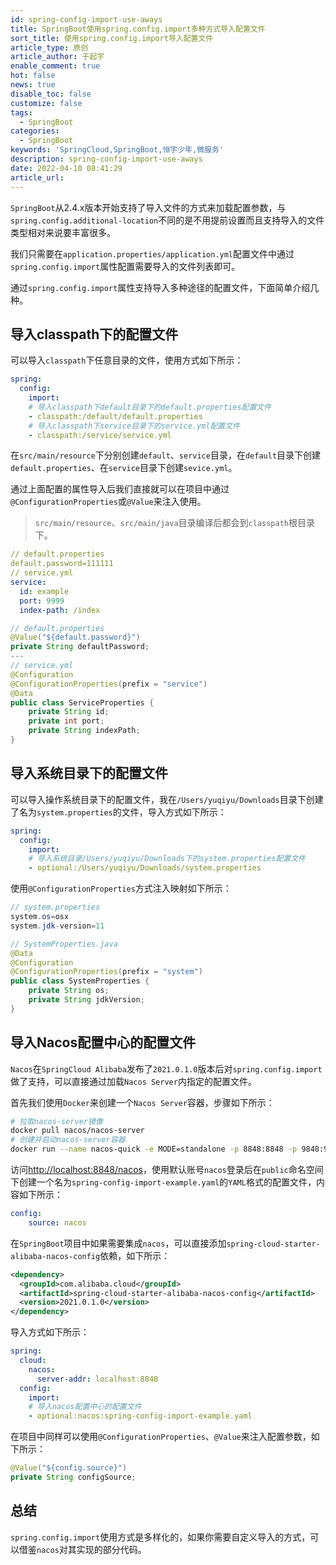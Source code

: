 ```yaml
---
id: spring-config-import-use-aways
title: SpringBoot使用spring.config.import多种方式导入配置文件
sort_title: 使用spring.config.import导入配置文件
article_type: 原创
article_author: 于起宇
enable_comment: true
hot: false
news: true
disable_toc: false
customize: false
tags:
  - SpringBoot
categories:
  - SpringBoot
keywords: 'SpringCloud,SpringBoot,恒宇少年,微服务'
description: spring-config-import-use-aways
date: 2022-04-10 08:41:29
article_url:
---
```


`SpringBoot`从2.4.x版本开始支持了导入文件的方式来加载配置参数，与`spring.config.additional-location`不同的是不用提前设置而且支持导入的文件类型相对来说要丰富很多。

我们只需要在`application.properties/application.yml`配置文件中通过`spring.config.import`属性配置需要导入的文件列表即可。

通过`spring.config.import`属性支持导入多种途径的配置文件，下面简单介绍几种。

<!--more-->
## 导入classpath下的配置文件

可以导入`classpath`下任意目录的文件，使用方式如下所示：

```yaml
spring:
  config:
    import:
    # 导入classpath下default目录下的default.properties配置文件
    - classpath:/default/default.properties
    # 导入classpath下service目录下的service.yml配置文件
    - classpath:/service/service.yml
```

在`src/main/resource`下分别创建`default`、`service`目录，在`default`目录下创建`default.properties`、在`service`目录下创建`sevice.yml`。

通过上面配置的属性导入后我们直接就可以在项目中通过`@ConfigurationProperties`或`@Value`来注入使用。

> `src/main/resource`、`src/main/java`目录编译后都会到`classpath`根目录下。

```yaml
// default.properties
default.password=111111
// service.yml
service:
  id: example
  port: 9999
  index-path: /index
```

```java
// default.properties
@Value("${default.password}")
private String defaultPassword;
---
// service.yml
@Configuration
@ConfigurationProperties(prefix = "service")
@Data
public class ServiceProperties {
    private String id;
    private int port;
    private String indexPath;
}
```

## 导入系统目录下的配置文件

可以导入操作系统目录下的配置文件，我在`/Users/yuqiyu/Downloads`目录下创建了名为`system.properties`的文件，导入方式如下所示：

```yaml
spring:
  config:
    import:
    # 导入系统目录/Users/yuqiyu/Downloads下的system.properties配置文件
    - optional:/Users/yuqiyu/Downloads/system.properties
```

使用`@ConfigurationProperties`方式注入映射如下所示：

```java
// system.properties
system.os=osx
system.jdk-version=11

// SystemProperties.java
@Data
@Configuration
@ConfigurationProperties(prefix = "system")
public class SystemProperties {
    private String os;
    private String jdkVersion;
}
```

## 导入Nacos配置中心的配置文件

`Nacos`在`SpringCloud Alibaba`发布了`2021.0.1.0`版本后对`spring.config.import`做了支持，可以直接通过加载`Nacos Server`内指定的配置文件。

首先我们使用`Docker`来创建一个`Nacos Server`容器，步骤如下所示：

```bash
# 拉取nacos-server镜像
docker pull nacos/nacos-server
# 创建并启动nacos-server容器
docker run --name nacos-quick -e MODE=standalone -p 8848:8848 -p 9848:9848 -d nacos/nacos-server:latest
```

访问[http://localhost:8848/nacos](http://localhost:8848/nacos)，使用默认账号`nacos`登录后在`public`命名空间下创建一个名为`spring-config-import-example.yaml`的`YAML`格式的配置文件，内容如下所示：

```yaml
config:
    source: nacos
```

在`SpringBoot`项目中如果需要集成`nacos`，可以直接添加`spring-cloud-starter-alibaba-nacos-config`依赖，如下所示：

```xml
<dependency>
  <groupId>com.alibaba.cloud</groupId>
  <artifactId>spring-cloud-starter-alibaba-nacos-config</artifactId>
  <version>2021.0.1.0</version>
</dependency>
```

导入方式如下所示：

```yaml
spring:
  cloud:
    nacos:
      server-addr: localhost:8848
  config:
    import:
    # 导入nacos配置中心的配置文件
    - optional:nacos:spring-config-import-example.yaml
```

在项目中同样可以使用`@ConfigurationProperties`、`@Value`来注入配置参数，如下所示：

```java
@Value("${config.source}")
private String configSource;
```

## 总结

`spring.config.import`使用方式是多样化的，如果你需要自定义导入的方式，可以借鉴`nacos`对其实现的部分代码。
